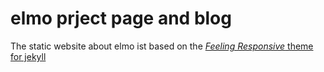 # elmo prject page and blog

The static website about elmo ist based on the [*Feeling Responsive* theme for
jekyll](https://phlow.github.io/feeling-responsive/)
